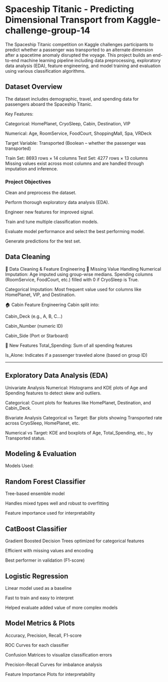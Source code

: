 # Spaceship Titanic - Predicting Dimensional Transport from Kaggle-challenge-group-14

The Spaceship Titanic competition on Kaggle challenges participants to predict whether a passenger was transported to an alternate dimension after a spacetime anomaly disrupted the voyage. This project builds an end-to-end machine learning pipeline including data preprocessing, exploratory data analysis (EDA), feature engineering, and model training and evaluation using various classification algorithms.

## Dataset Overview
The dataset includes demographic, travel, and spending data for passengers aboard the Spaceship Titanic.

Key Features:

Categorical: HomePlanet, CryoSleep, Cabin, Destination, VIP

Numerical: Age, RoomService, FoodCourt, ShoppingMall, Spa, VRDeck

Target Variable: Transported (Boolean – whether the passenger was transported)

Train Set: 8693 rows × 14 columns
Test Set: 4277 rows × 13 columns
Missing values exist across most columns and are handled through imputation and inference.

### Project Objectives

Clean and preprocess the dataset.

Perform thorough exploratory data analysis (EDA).

Engineer new features for improved signal.

Train and tune multiple classification models.

Evaluate model performance and select the best performing model.

Generate predictions for the test set.

##  Data Cleaning

🧹 Data Cleaning & Feature Engineering
🔧 Missing Value Handling
Numerical Imputation:
Age imputed using group-wise medians.
Spending columns (RoomService, FoodCourt, etc.) filled with 0 if CryoSleep is True.

Categorical Imputation:
Most frequent value used for columns like HomePlanet, VIP, and Destination.

🏠 Cabin Feature Engineering
Cabin split into:

Cabin_Deck (e.g., A, B, C…)

Cabin_Number (numeric ID)

Cabin_Side (Port or Starboard)

🧪 New Features
Total_Spending: Sum of all spending features

Is_Alone: Indicates if a passenger traveled alone (based on group ID)



---
##  Exploratory Data Analysis (EDA)

Univariate Analysis
Numerical: Histograms and KDE plots of Age and Spending features to detect skew and outliers.

Categorical: Count plots for features like HomePlanet, Destination, and Cabin_Deck.

Bivariate Analysis
Categorical vs Target: Bar plots showing Transported rate across CryoSleep, HomePlanet, etc.

Numerical vs Target: KDE and boxplots of Age, Total_Spending, etc., by Transported status.


 Modeling & Evaluation
 ------------------------------
 
Models Used:
## Random Forest Classifier
Tree-based ensemble model

Handles mixed types well and robust to overfitting

Feature importance used for interpretability

## CatBoost Classifier
Gradient Boosted Decision Trees optimized for categorical features

Efficient with missing values and encoding

Best performer in validation (F1-score)

## Logistic Regression
Linear model used as a baseline

Fast to train and easy to interpret

Helped evaluate added value of more complex models

## Model Metrics & Plots

Accuracy, Precision, Recall, F1-score

ROC Curves for each classifier

Confusion Matrices to visualize classification errors

Precision-Recall Curves for imbalance analysis

Feature Importance Plots for interpretability









